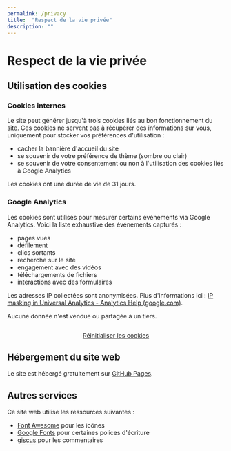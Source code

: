 ```yaml
---
permalink: /privacy
title:  "Respect de la vie privée"
description: ""
---
```


# Respect de la vie privée

## Utilisation des cookies

### Cookies internes

Le site peut générer jusqu'à trois cookies liés au bon fonctionnement du site. Ces cookies ne servent pas à récupérer des informations sur vous, uniquement pour stocker vos préférences d'utilisation :

- cacher la bannière d'accueil du site
- se souvenir de votre préférence de thème (sombre ou clair)
- se souvenir de votre consentement ou non à l'utilisation des cookies liés à Google Analytics

Les cookies ont une durée de vie de 31 jours.

### Google Analytics

Les cookies sont utilisés pour mesurer certains événements via Google Analytics. Voici la liste exhaustive des événements capturés :

- pages vues
- défilement
- clics sortants
- recherche sur le site
- engagement avec des vidéos
- téléchargements de fichiers
- interactions avec des formulaires

Les adresses IP collectées sont anonymisées. Plus d'informations ici : [IP masking in Universal Analytics - Analytics Help (google.com)](https://support.google.com/analytics/answer/2763052?sjid=13257524820651193844-EU).

Aucune donnée n'est vendue ou partagée à un tiers.

<p style="text-align: center; padding-top: 1em;">
  <a class="no-decoration button-primary hover-bottom" onclick="eraseCookie('cookie-notice-option');" href="#">Réinitialiser les cookies</a>
</p>

## Hébergement du site web

Le site est hébergé gratuitement sur [GitHub Pages](https://pages.github.com/).

## Autres services

Ce site web utilise les ressources suivantes :

- [Font Awesome](https://fontawesome.com/) pour les icônes
- [Google Fonts](https://fonts.google.com/) pour certaines polices d'écriture
- [giscus](https://giscus.app/fr) pour les commentaires
